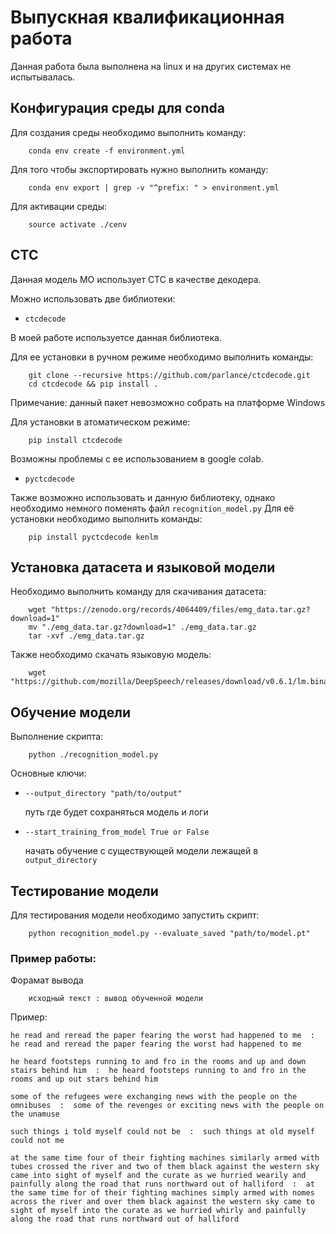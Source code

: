 # Выпускная квалификационная работа 

Данная работа была выполнена на linux и на других системах не испытывалась.

## Конфигурация среды для conda
Для создания среды необходимо выполнить команду:
```
    conda env create -f environment.yml
```
Для того чтобы экспортировать нужно выполнить команду:
```
    conda env export | grep -v "^prefix: " > environment.yml
```
Для активации среды:
```
    source activate ./cenv
```

## CTC
Данная модель МО использует CTC в качестве декодера.

Можно использовать две библиотеки:
- ```ctcdecode``` 

В моей работе используетсе данная библиотека.

Для ее установки в ручном режиме необходимо выполнить команды:
```
    git clone --recursive https://github.com/parlance/ctcdecode.git
    cd ctcdecode && pip install .
```
Примечание: данный пакет невозможно собрать на платформе Windows

Для установки в атоматическом режиме:
```
    pip install ctcdecode 
```

Возможны проблемы с ее использованием в google colab. 

- ```pyctcdecode``` 

Также возможно использовать и данную библиотеку, однако необходимо немного поменять файл ```recognition_model.py```
Для её установки необходимо выполнить команды:
```
    pip install pyctcdecode kenlm
```

## Установка датасета и языковой модели
Необходимо выполнить команду для скачивания датасета:
```
    wget "https://zenodo.org/records/4064409/files/emg_data.tar.gz?download=1"
    mv "./emg_data.tar.gz?download=1" ./emg_data.tar.gz
    tar -xvf ./emg_data.tar.gz
```
Также необходимо скачать языковую модель:
```
    wget "https://github.com/mozilla/DeepSpeech/releases/download/v0.6.1/lm.binary"
```

## Обучение модели
Выполнение скрипта:
```
    python ./recognition_model.py 
```

Основные ключи:
- ```--output_directory "path/to/output"```

    путь где будет сохраняться модель и логи

- ```--start_training_from_model True or False```

    начать обучение с существующей модели лежащей в ```output_directory``` 

## Тестирование модели
Для тестирования модели необходимо запустить скрипт:
```
    python recognition_model.py --evaluate_saved "path/to/model.pt"
```

### Пример работы:

Форамат вывода
```
    исходный текст : вывод обученной модели
```
Пример:
```
he read and reread the paper fearing the worst had happened to me  :  he read and reread the paper fearing the worst had happened to me

he heard footsteps running to and fro in the rooms and up and down stairs behind him  :  he heard footsteps running to and fro in the rooms and up out stars behind him

some of the refugees were exchanging news with the people on the omnibuses  :  some of the revenges or exciting news with the people on the unamuse

such things i told myself could not be  :  such things at old myself could not me

at the same time four of their fighting machines similarly armed with tubes crossed the river and two of them black against the western sky came into sight of myself and the curate as we hurried wearily and painfully along the road that runs northward out of halliford  :  at the same time for of their fighting machines simply armed with nomes across the river and over them black against the western sky came to sight of myself into the curate as we hurried whirly and painfully along the road that runs northward out of halliford
```
